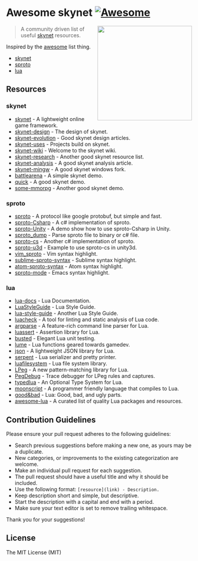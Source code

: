 Awesome skynet [![Awesome](https://cdn.rawgit.com/sindresorhus/awesome/d7305f38d29fed78fa85652e3a63e154dd8e8829/media/badge.svg)](https://github.com/sindresorhus/awesome)
==========================================================================================================================================================================

[<img src="https://github.com/cloudwu/skynet/wiki/image/skynet.png" align="right" width="256">](https://github.com/cloudwu/skynet)

> A community driven list of useful [skynet](https://github.com/cloudwu/skynet) resources.

Inspired by the [awesome](https://github.com/sindresorhus/awesome) list thing.

-	[skynet](#skynet)
-	[sproto](#sproto)
-	[lua](#lua)

Resources
---------

### skynet

-	[skynet](https://github.com/cloudwu/skynet) - A lightweight online game framework.
-	[skynet-design](http://blog.codingnow.com/2012/09/the_design_of_skynet.html) - The design of skynet.
-	[skynet-evolution](http://blog.codingnow.com/eo/skynet) - Good skynet design articles.
-	[skynet-uses](https://github.com/cloudwu/skynet/wiki/Uses) - Projects build on skynet.
-	[skynet-wiki](https://github.com/cloudwu/skynet/wiki) - Welcome to the skynet wiki.
-	[skynet-research](http://forthxu.com/blog/skynet.html) - Another good skynet resource list.
-	[skynet-analysis](http://blog.csdn.net/xiarendeniao/article/details/38613161) - A good skynet analysis article.
-	[skynet-mingw](https://github.com/dpull/skynet-mingw) - A good skynet windows fork.
-	[battlearena](https://github.com/cloudwu/battlearena) - A simple skynet demo.
-	[quick](https://github.com/charleeli/quick) - A good skynet demo.
-	[some-mmorpg](https://github.com/jintiao/some-mmorpg) - Another good skynet demo.

### sproto

-	[sproto](https://github.com/cloudwu/sproto) - A protocol like google protobuf, but simple and fast.
-	[sproto-Csharp](https://github.com/lvzixun/sproto-Csharp) - A c# implementation of sproto.
-	[sproto-Unity](https://github.com/m2q1n9/sproto-Unity) - A demo show how to use sproto-Csharp in Unity.
-	[sproto_dump](https://github.com/lvzixun/sproto_dump) - Parse sproto file to binary or c# file.
-	[sproto-cs](https://github.com/jintiao/sproto-cs) - Another c# implementation of sproto.
-	[sproto-u3d](https://github.com/jintiao/sproto-u3d) - Example to use sproto-cs in unity3d.
-	[vim_sproto](https://github.com/spin6lock/vim_sproto) - Vim syntax highlight.
-	[sublime-sproto-syntax](https://github.com/lvzixun/sublime-sproto-syntax) - Sublime syntax highlight.
-	[atom-sproto-syntax](https://github.com/m2q1n9/atom-sproto-syntax) - Atom syntax highlight.
-	[sproto-mode](https://github.com/m2q1n9/sproto-mode) - Emacs syntax highlight.

### lua

-	[lua-docs](http://www.lua.org/docs.html) - Lua Documentation.
-	[LuaStyleGuide](http://lua-users.org/wiki/LuaStyleGuide) - Lua Style Guide.
-	[lua-style-guide](https://github.com/Olivine-Labs/lua-style-guide) - Another Lua Style Guide.
-	[luacheck](https://github.com/mpeterv/luacheck) - A tool for linting and static analysis of Lua code.
-	[argparse](https://github.com/mpeterv/argparse) - A feature-rich command line parser for Lua.
-	[luassert](https://github.com/Olivine-Labs/luassert) - Assertion library for Lua.
-	[busted](https://github.com/Olivine-Labs/busted) - Elegant Lua unit testing.
-	[lume](https://github.com/rxi/lume) - Lua functions geared towards gamedev.
-	[json](https://github.com/rxi/json.lua) - A lightweight JSON library for Lua.
-	[serpent](https://github.com/pkulchenko/serpent) - Lua serializer and pretty printer.
-	[luafilesystem](https://github.com/keplerproject/luafilesystem) - Lua file system library.
-	[LPeg](http://www.inf.puc-rio.br/~roberto/lpeg) - A new pattern-matching library for Lua.
-	[PegDebug](https://github.com/pkulchenko/PegDebug) - Trace debugger for LPeg rules and captures.
-	[typedlua](https://github.com/andremm/typedlua) - An Optional Type System for Lua.
-	[moonscript](https://github.com/leafo/moonscript) - A programmer friendly language that compiles to Lua.
-	[good&bad](http://notebook.kulchenko.com/programming/lua-good-different-bad-and-ugly-parts) - Lua: Good, bad, and ugly parts.
-	[awesome-lua](https://github.com/LewisJEllis/awesome-lua) - A curated list of quality Lua packages and resources.

Contribution Guidelines
-----------------------

Please ensure your pull request adheres to the following guidelines:

-	Search previous suggestions before making a new one, as yours may be a duplicate.
-	New categories, or improvements to the existing categorization are welcome.
-	Make an individual pull request for each suggestion.
-	The pull request should have a useful title and why it should be included.
-	Use the following format: `[resource](link) - Description.`
-	Keep description short and simple, but descriptive.
-	Start the description with a capital and end with a period.
-	Make sure your text editor is set to remove trailing whitespace.

Thank you for your suggestions!

License
-------

The MIT License (MIT)
